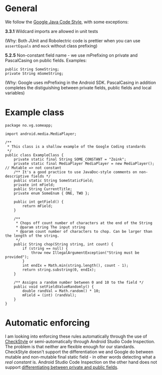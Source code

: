 ﻿# General

We follow the [Google Java Code Style](https://google-styleguide.googlecode.com/svn/trunk/javaguide.html), with some exceptions:

**3.3.1** Wildcard imports are allowed in unit tests

(Why: Both JUnit and Robolectric code is prettier when you can use `assertEquals` and `mock` without class prefixing)

**5.2.5** 	Non-constant field name - we use mPrefixing on private and PascalCasing on public fields. Examples:
      
    public String SomeString;
    private String mSomeString;
    
(Why: Google uses mPrefixing in the Android SDK. PascalCasing in addition completes the  distiguishing between private fields, public fields and local variables)

# Example class

```
package no.vg.someapp;

import android.media.MediaPlayer;

/**
 * This class is a shallow example of the Google Coding standards
 */
public class ExampleClass {
    private static final String SOME_CONSTANT = "Zoink";
    private static final MediaPlayer MediaPlayer = new MediaPlayer(); // Mutable => not constant
    /** It's a good practice to use JavaDoc-style comments on non-descriptive fields */
    public static String SomeStaticField;
    private int mField;
    public String CurrentTitle;
    private enum SomeEnum { ONE, TWO };

    public int getField() {
        return mField;
    }

    /**
     * Chops off count number of characters at the end of the String
     * @param string The input string
     * @param count number of characters to chop. Can be larger than the length of the string.
     */
    public String chop(String string, int count) {
        if (string == null) {
            throw new IllegalArgumentException("String must be provided");
        }
        int endIx = Math.min(string.length(), count - 1);
        return string.substring(0, endIx);
    }

    /** Assigns a random number between 0 and 10 to the field */
    public void setFieldValueRandomly() {
        double randVal = Math.random() * 10;
        mField = (int) (randVal);
    }
}
```

# Automatic enforcing

I am looking into enforcing these rules automatically through the use of [CheckStyle](http://checkstyle.sourceforge.net/) or semi-automatically through Android Studio Code Inspection. The problem is that neither are flexible enough for our standards. CheckStyle doesn't support the differentiation we and Google do between mutable and non-mutable final static field - in other words detecting what a *real constant* is. Android Studio Code Inspection on the other hand does not support [differentiating between private and public fields](https://youtrack.jetbrains.com/issue/IDEA-136090).
